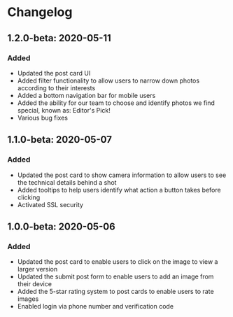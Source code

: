 # Changelog

## 1.2.0-beta: 2020-05-11

### Added

* Updated the post card UI 
* Added filter functionality to allow users to narrow down photos according to their interests
* Added a bottom navigation bar for mobile users
* Added the ability for our team to choose and identify photos we find special, known as: Editor's Pick!
* Various bug fixes

## 1.1.0-beta: 2020-05-07

### Added

* Updated the post card to show camera information to allow users to see the technical details behind a shot
* Added tooltips to help users identify what action a button takes before clicking
* Activated SSL security

## 1.0.0-beta: 2020-05-06

### Added

* Updated the post card to enable users to click on the image to view a larger version
* Updated the submit post form to enable users to add an image from their device
* Added the 5-star rating system to post cards to enable users to rate images
* Enabled login via phone number and verification code

